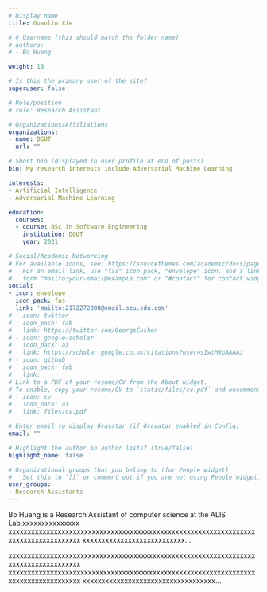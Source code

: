 ```yaml
---
# Display name
title: Guanlin Xie

# # Username (this should match the folder name)
# authors:
# - Bo Huang

weight: 10

# Is this the primary user of the site?
superuser: false

# Role/position
# role: Research Assistant 

# Organizations/Affiliations
organizations:
- name: DGUT
  url: ""

# Short bio (displayed in user profile at end of posts)
bio: My research interests include Adversarial Machine Learning.

interests:
- Artificial Intelligence
- Adversarial Machine Learning

education:
  courses:
  - course: BSc in Software Engineering
    institution: DGUT
    year: 2021

# Social/Academic Networking
# For available icons, see: https://sourcethemes.com/academic/docs/page-builder/#icons
#   For an email link, use "fas" icon pack, "envelope" icon, and a link in the
#   form "mailto:your-email@example.com" or "#contact" for contact widget.
social:
- icon: envelope
  icon_pack: fas
  link: 'mailto:2172272008@email.szu.edu.com'
# - icon: twitter
#   icon_pack: fab
#   link: https://twitter.com/GeorgeCushen
# - icon: google-scholar
#   icon_pack: ai
#   link: https://scholar.google.co.uk/citations?user=sIwtMXoAAAAJ
# - icon: github
#   icon_pack: fab
#   link: 
# Link to a PDF of your resume/CV from the About widget.
# To enable, copy your resume/CV to `static/files/cv.pdf` and uncomment the lines below.
# - icon: cv
#   icon_pack: ai
#   link: files/cv.pdf

# Enter email to display Gravatar (if Gravatar enabled in Config)
email: ""

# Highlight the author in author lists? (true/false)
highlight_name: false

# Organizational groups that you belong to (for People widget)
#   Set this to `[]` or comment out if you are not using People widget.
user_groups:
- Research Assistants
---
```


Bo Huang is a Research Assistant  of computer science at the ALIS Lab.xxxxxxxxxxxxxxx
xxxxxxxxxxxxxxxxxxxxxxxxxxxxxxxxxxxxxxxxxxxxxxxxxxxxxxxxxxxxxxxxxxxxxxxxxxxxxxxxxxxx
xxxxxxxxxxxxxxxxxxxxxxxxxxx...

xxxxxxxxxxxxxxxxxxxxxxxxxxxxxxxxxxxxxxxxxxxxxxxxxxxxxxxxxxxxxxxxxxxxxxxxxxxxxxxxxxxx
xxxxxxxxxxxxxxxxxxxxxxxxxxxxxxxxxxxxxxxxxxxxxxxxxxxxxxxxxxxxxxxxxxxxxxxxxxxxxxxxxxxx
xxxxxxxxxxxxxxxxxxxxxxxxxxxxxxxxxxx...
